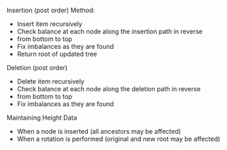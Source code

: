 Insertion (post order)
Method: 
- Insert item recursively
- Check balance at each node along the insertion path in reverse
- from bottom to top
- Fix imbalances as they are found
- Return root of updated tree


Deletion (post order)
- Delete item recursively
- Check balance at each node along the deletion path in reverse
- from bottom to top
- Fix imbalances as they are found

Maintaining Height Data
- When a node is inserted (all ancestors may be affected)
- When a rotation is performed (original and new root may be affected)
